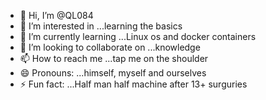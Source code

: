 - 👋 Hi, I’m @QL084
- 👀 I’m interested in ...learning the basics
- 🌱 I’m currently learning ...Linux os and docker containers
- 💞️ I’m looking to collaborate on ...knowledge
- 📫 How to reach me ...tap me on the shoulder 
- 😄 Pronouns: ...himself, myself and ourselves
- ⚡ Fun fact: ...Half man half machine after 13+ surguries

<!---
QL084/QL084 is a ✨ special ✨ repository because its `README.md` (this file) appears on your GitHub profile.
You can click the Preview link to take a look at your changes.
--->
